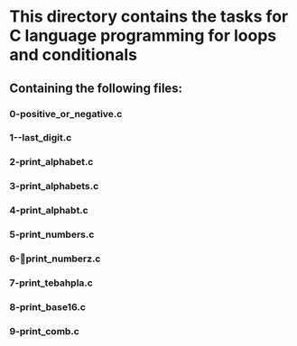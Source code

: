 # This directory contains the  tasks for C language programming for loops and conditionals
## Containing the following files:
### 0-positive_or_negative.c
### 1--last_digit.c
### 2-print_alphabet.c
### 3-print_alphabets.c
### 4-print_alphabt.c
### 5-print_numbers.c
### 6-print_numberz.c
### 7-print_tebahpla.c
### 8-print_base16.c
### 9-print_comb.c
